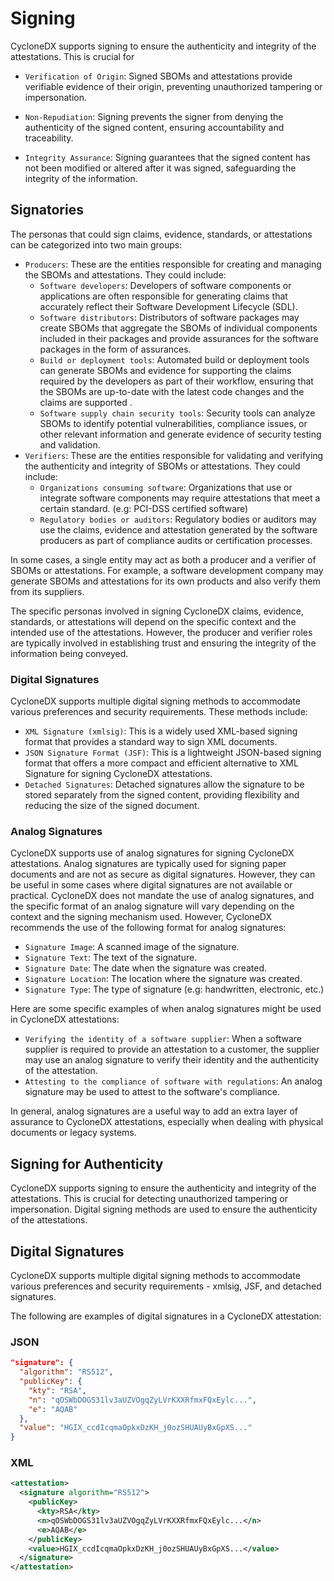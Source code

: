 # Signing
CycloneDX supports signing to ensure the authenticity and integrity of the attestations. This is crucial for 

* `Verification of Origin`: Signed SBOMs and attestations provide verifiable evidence of their origin, preventing unauthorized tampering or impersonation.

* `Non-Repudiation`: Signing prevents the signer from denying the authenticity of the signed content, ensuring accountability and traceability.

* `Integrity Assurance`: Signing guarantees that the signed content has not been modified or altered after it was signed, safeguarding the integrity of the information.

## Signatories
The personas that could sign claims, evidence, standards, or attestations can be categorized into two main groups:

* `Producers`: These are the entities responsible for creating and managing the SBOMs and attestations. They could include:
    * `Software developers`: Developers of software components or applications are often responsible for generating claims that accurately reflect their Software Development Lifecycle (SDL).
    * `Software distributors`: Distributors of software packages may create SBOMs that aggregate the SBOMs of individual components included in their packages and provide assurances for the software packages in the form of assurances.
    * `Build or deployment tools`: Automated build or deployment tools can generate SBOMs and evidence for supporting the claims required by the developers as part of their workflow, ensuring that the SBOMs are up-to-date with the latest code changes and the claims are supported .
    * `Software supply chain security tools`: Security tools can analyze SBOMs to identify potential vulnerabilities, compliance issues, or other relevant information and generate evidence of security testing and validation.
* `Verifiers`: These are the entities responsible for validating and verifying the authenticity and integrity of SBOMs or attestations. They could include:
    * `Organizations consuming software`: Organizations that use or integrate software components may require attestations that meet a certain standard. (e.g: PCI-DSS certified software)
    * `Regulatory bodies or auditors`: Regulatory bodies or auditors may use the claims, evidence and attestation generated by the software producers as part of compliance audits or certification processes.

In some cases, a single entity may act as both a producer and a verifier of SBOMs or attestations. For example, a software development company may generate SBOMs and attestations for its own products and also verify them from its suppliers.

The specific personas involved in signing CycloneDX claims, evidence, standards, or attestations will depend on the specific context and the intended use of the attestations. However, the producer and verifier roles are typically involved in establishing trust and ensuring the integrity of the information being conveyed.

### Digital Signatures
CycloneDX supports multiple digital signing methods to accommodate various preferences and security requirements. These methods include:

* `XML Signature (xmlsig)`: This is a widely used XML-based signing format that provides a standard way to sign XML documents.
* `JSON Signature Format (JSF)`: This is a lightweight JSON-based signing format that offers a more compact and efficient alternative to XML Signature for signing CycloneDX attestations.
* `Detached Signatures`: Detached signatures allow the signature to be stored separately from the signed content, providing flexibility and reducing the size of the signed document.

### Analog Signatures
CycloneDX supports use of analog signatures for signing CycloneDX attestations. Analog signatures are typically used for signing paper documents and are not as secure as digital signatures. However, they can be useful in some cases where digital signatures are not available or practical. CycloneDX does not mandate the use of analog signatures, and the specific format of an analog signature will vary depending on the context and the signing mechanism used. However, CycloneDX recommends the use of the following format for analog signatures:

* `Signature Image`: A scanned image of the signature.
* `Signature Text`: The text of the signature.
* `Signature Date`: The date when the signature was created.
* `Signature Location`: The location where the signature was created.
* `Signature Type`: The type of signature (e.g: handwritten, electronic, etc.)

Here are some specific examples of when analog signatures might be used in CycloneDX attestations:

* `Verifying the identity of a software supplier`: When a software supplier is required to provide an attestation to a customer, the supplier may use an analog signature to verify their identity and the authenticity of the attestation.
* `Attesting to the compliance of software with regulations`: An analog signature may be used to attest to the software's compliance.

In general, analog signatures are a useful way to add an extra layer of assurance to CycloneDX attestations, especially when dealing with physical documents or legacy systems. 

## Signing for Authenticity
CycloneDX supports signing to ensure the authenticity and integrity of the attestations. This is crucial for detecting unauthorized tampering or impersonation. Digital signing methods are used to ensure the authenticity of the attestations. 

## Digital Signatures
CycloneDX supports multiple digital signing methods to accommodate various preferences and security requirements - xmlsig, JSF, and detached signatures. 

The following are examples of digital signatures in a CycloneDX attestation:

### JSON
```json
"signature": {
  "algorithm": "RS512",
  "publicKey": {
    "kty": "RSA",
    "n": "qOSWbDOGS31lv3aUZVOgqZyLVrKXXRfmxFQxEylc...",
    "e": "AQAB"
  },
  "value": "HGIX_ccdIcqmaOpkxDzKH_j0ozSHUAUyBxGpXS..."
}
```

### XML
```xml
<attestation>
  <signature algorithm="RS512">
    <publicKey>
      <kty>RSA</kty>
      <n>qOSWbDOGS31lv3aUZVOgqZyLVrKXXRfmxFQxEylc...</n>
      <e>AQAB</e>
    </publicKey>
    <value>HGIX_ccdIcqmaOpkxDzKH_j0ozSHUAUyBxGpXS...</value>
  </signature>
</attestation>
```

<!-- TODO: Detached Signature example -->

